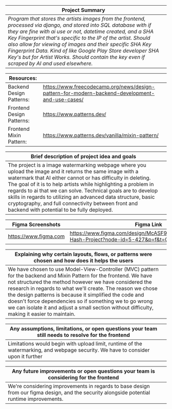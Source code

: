 
|Project Summary||
|------------------------|-----------------------|
|*Program that stores the artists images from the frontend, processed via django, and stored into SQL database with if they are fine with ai use or not, datetime created, and a SHA Key Fingerprint that's specific to the IP of the artist. Should also allow for viewing of images and their specific SHA Key Fingerprint Data. Kind of like Google Play Store developer SHA Key's but for Artist Works. Should contain the key even if scraped by AI and used elsewhere.*|    



|  Resources:            |                       |
|------------------------|-----------------------|
|Backend Design Patterns:|https://www.freecodecamp.org/news/design-pattern-for-modern-backend-development-and-use-cases/|
|Frontend Design Patterns: |https://www.patterns.dev/|
|Frontend    Mixin Pattern:|https://www.patterns.dev/vanilla/mixin-pattern/|



|Brief description of project idea and goals| |
|------------------------|-----------------------|
|The project is a image watermarking webpage where you upload the image and it returns the same image with a watermark that AI either cannot or has difficulty in deleting. The goal of it is to help artists while highlighting a problem in regards to ai that we can solve. Technical goals are to develop skills in regards to utilizing an advanced data structure, basic cryptography, and full connectivity between front and backend with potential to be fully deployed.|



|Figma Screenshots| Figma Link |
|------------------------|-----------------------|
|https://www.figma.com|https://www.figma.com/design/McASF98g8sLLgzbtvASDEa/Art-Hash-Project?node-id=5-427&p=f&t=OerWEHJtTmucUoB1-0|



|Explaining why certain layouts, flows, or patterns were chosen and how does it helps the users||
|------------------------|-----------------------|
|We have chosen to use Model-View-Controller (MVC) pattern for the backend and Mixin Pattern for the frontend. We have not structured the method however we have considered the research in regards to what we'll create. The reason we chose the design patterns is because it simplified the code and doesn't force dependencies so if something we to go wrong we can isolate it and adjust a small section without difficulty, making it easier to maintain.|


|Any assumptions, limitations, or open questions your team still needs to resolve for the frontend||
|------------------------|-----------------------|
|Limitations would begin with upload limit, runtime of the watermarking, and webpage security. We have to consider upon it further|



| Any future improvements or open questions your team is considering for the frontend||
|------------------------|-----------------------|
|We're considering improvements in regards to base design from our figma design, and the security alongside potential runtime improvements.|

